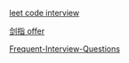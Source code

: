 [leet code interview](面经/readme.md)

[剑指 offer](剑指offer/剑指offer.md)

[Frequent-Interview-Questions](Frequent-Interview-Questions/crack-Parentheses.md)
